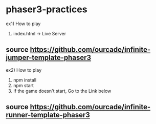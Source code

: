 # phaser3-practices
ex1)
How to play 
1. index.html -> Live Server
## source https://github.com/ourcade/infinite-jumper-template-phaser3

ex2)
How to play
1. npm install
2. npm start
3. If the game doesn't start, Go to the Link below
## source https://github.com/ourcade/infinite-runner-template-phaser3
